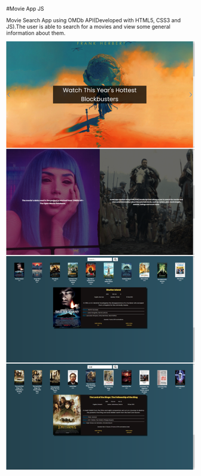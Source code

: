 #Movie App JS

Movie Search App using OMDb API(Developed with HTML5, CSS3 and JS).The user is able to search for a movies and view some general information about them.


![screenshot1](./screenshots/movie-app-1.png)
![screenshot2](./screenshots/movie-app-2.png)
![screenshot3](./screenshots/movie-app-3.png)
![screenshot4](./screenshots/movie-app-4.png)